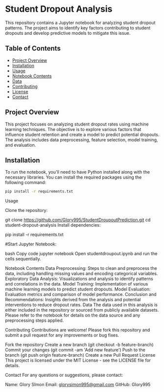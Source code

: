 # Student Dropout Analysis

This repository contains a Jupyter notebook for analyzing student dropout patterns. The project aims to identify key factors contributing to student dropouts and develop predictive models to mitigate this issue.

## Table of Contents

- [Project Overview](#project-overview)
- [Installation](#installation)
- [Usage](#usage)
- [Notebook Contents](#notebook-contents)
- [Data](#data)
- [Contributing](#contributing)
- [License](#license)
- [Contact](#contact)

## Project Overview

This project focuses on analyzing student dropout rates using machine learning techniques. The objective is to explore various factors that influence student retention and create a model to predict potential dropouts. The analysis includes data preprocessing, feature selection, model training, and evaluation.

## Installation

To run the notebook, you'll need to have Python installed along with the necessary libraries. You can install the required packages using the following command:

```bash
pip install -r requirements.txt
```

Usage

Clone the repository:



git clone https://github.com/Glory995/StudentDroupoutPrediction.git
cd student-dropout-analysis
Install dependencies:


pip install -r requirements.txt

#Start Jupyter Notebook:

bash
Copy code
jupyter notebook
Open studentdroupout.ipynb and run the cells sequentially.

Notebook Contents
Data Preprocessing: Steps to clean and preprocess the data, including handling missing values and encoding categorical variables.
Exploratory Data Analysis: Visualizations and analysis to identify patterns and correlations in the data.
Model Training: Implementation of various machine learning models to predict student dropouts.
Model Evaluation: Evaluation metrics and comparison of model performance.
Conclusion and Recommendations: Insights derived from the analysis and potential interventions to reduce dropout rates.
Data
The data used in this analysis is either included in the repository or sourced from publicly available datasets. Please refer to the notebook for details on the data source and any preprocessing steps applied.

Contributing
Contributions are welcome! Please fork this repository and submit a pull request for any improvements or bug fixes.

Fork the repository
Create a new branch (git checkout -b feature-branch)
Commit your changes (git commit -am 'Add new feature')
Push to the branch (git push origin feature-branch)
Create a new Pull Request
License
This project is licensed under the MIT License - see the LICENSE file for details.

Contact
For any questions or suggestions, please contact:

Name: Glory SImon
Email: glorysimon995@gmail.com
GitHub: Glory995
